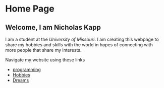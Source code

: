 # Home Page
## Welcome, I am Nicholas Kapp

I am a student at the *University of Missouri*. I am creating this webpage to share my hobbies and skills with the world in hopes of connecting with more people that share my interests.

Navigate my website using these links

* [programming](./programming.md)
* [Hobbies](./hobby.md)
* [Dreams](./dreams.md)
